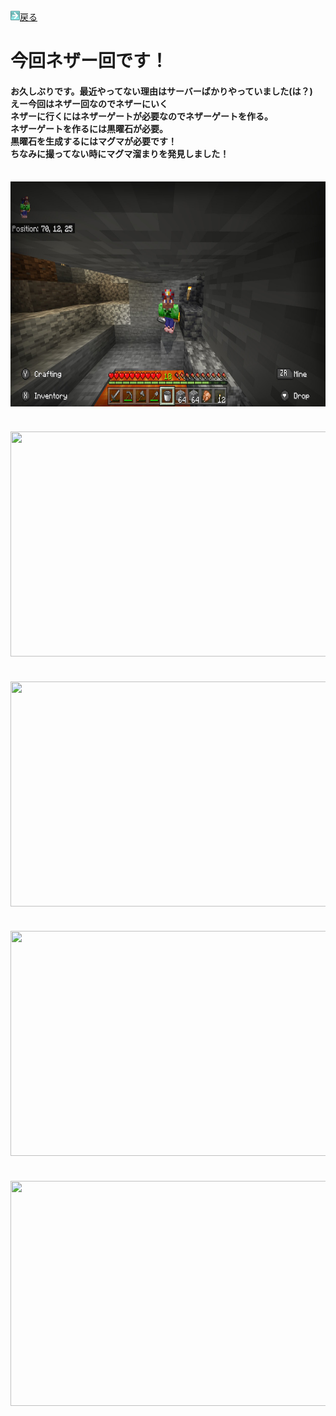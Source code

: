 <html>
	<body>
		<img src="/../../../A301821D-EDD4-4194-96DB-E244DD3B5B57.gif" alt=""><a href="../">戻る</a><br />
		<h1>今回ネザー回です！</h1>
		<h4>お久しぶりです。最近やってない理由はサーバーばかりやっていました(は？)<br />えー今回はネザー回なのでネザーにいく<br />ネザーに行くにはネザーゲートが必要なのでネザーゲートを作る。<br />ネザーゲートを作るには黒曜石が必要。<br />黒曜石を生成するにはマグマが必要です！<br />ちなみに撮ってない時にマグマ溜まりを発見しました！</h4><br />
		<img src="1.jpg" alt="" width="640" height="360" /><br />
    <h4></h4><br />
		<img src=".jpg" alt="" width="640" height="360" /><br />
    <h4></h4><br />
		<img src=".jpg" alt="" width="640" height="360" /><br />
    <h4></h4><br />
		<img src=".jpg" alt="" width="640" height="360" /><br />
    <h4></h4><br />
		<img src=".jpg" alt="" width="640" height="360" /><br />
    
    
    
    
    
  </body>
</html>
